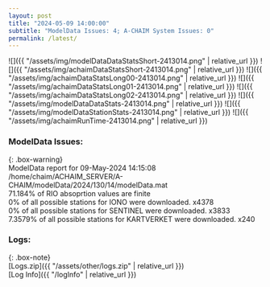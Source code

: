 ```yaml
---
layout: post
title: "2024-05-09 14:00:00"
subtitle: "ModelData Issues: 4; A-CHAIM System Issues: 0"
permalink: /latest/
---
```


![]({{ "/assets/img/modelDataDataStatsShort-2413014.png" | relative_url }})
![]({{ "/assets/img/achaimDataStatsShort-2413014.png" | relative_url }})
![]({{ "/assets/img/achaimDataStatsLong00-2413014.png" | relative_url }})
![]({{ "/assets/img/achaimDataStatsLong01-2413014.png" | relative_url }})
![]({{ "/assets/img/achaimDataStatsLong02-2413014.png" | relative_url }})
![]({{ "/assets/img/modelDataDataStats-2413014.png" | relative_url }})
![]({{ "/assets/img/modelDataStationStats-2413014.png" | relative_url }})
![]({{ "/assets/img/achaimRunTime-2413014.png" | relative_url }})


### ModelData Issues:  
  
{: .box-warning}  
 ModelData report for 09-May-2024 14:15:08   
 /home/chaim/ACHAIM_SERVER/A-CHAIM/modelData/2024/130/14/modelData.mat   
 71.184% of RIO absoprtion values are finite   
 0% of all possible stations for IONO were downloaded. x4378   
 0% of all possible stations for SENTINEL were downloaded. x3833   
 7.3579% of all possible stations for KARTVERKET were downloaded. x240   
  


### Logs:  
  
{: .box-note}  
[Logs.zip]({{ "/assets/other/logs.zip" | relative_url }})  
[Log Info]({{ "/logInfo" | relative_url }})  
